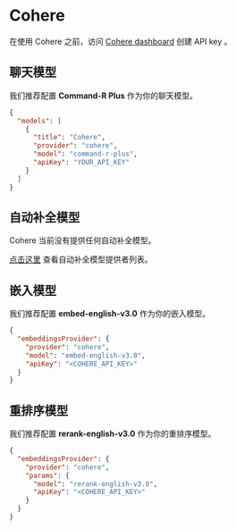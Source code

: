 # Cohere

在使用 Cohere 之前，访问 [Cohere dashboard](https://dashboard.cohere.com/api-keys) 创建 API key 。

## 聊天模型

我们推荐配置 **Command-R Plus** 作为你的聊天模型。

```json title="config.json"
{
  "models": [
    {
      "title": "Cohere",
      "provider": "cohere",
      "model": "command-r-plus",
      "apiKey": "YOUR_API_KEY"
    }
  ]
}
```

## 自动补全模型

Cohere 当前没有提供任何自动补全模型。

[点击这里](../../model-roles/autocomplete.md) 查看自动补全模型提供者列表。

## 嵌入模型

我们推荐配置 **embed-english-v3.0** 作为你的嵌入模型。

```json title="config.json"
{
  "embeddingsProvider": {
    "provider": "cohere",
    "model": "embed-english-v3.0",
    "apiKey": "<COHERE_API_KEY>"
  }
}
```

## 重排序模型

我们推荐配置 **rerank-english-v3.0** 作为你的重排序模型。

```json title="config.json"
{
  "embeddingsProvider": {
    "provider": "cohere",
    "params": {
      "model": "rerank-english-v3.0",
      "apiKey": "<COHERE_API_KEY>"
    }
  }
}
```
